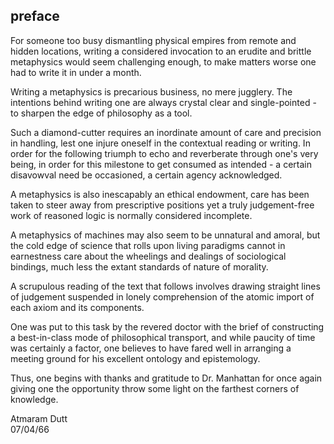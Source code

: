 ## preface


For someone too busy dismantling physical empires from remote and hidden locations, writing a considered invocation to an erudite and brittle metaphysics would seem challenging enough, to make matters worse one had to write it in under a month. 


Writing a metaphysics is precarious business, no mere jugglery. The intentions behind writing one are always crystal clear and single-pointed - to sharpen the edge of philosophy as a tool.


Such a diamond-cutter requires an inordinate amount of care and precision in handling, lest one injure oneself in the contextual reading or writing. In order for the following triumph to echo and reverberate through one's very being, in order for this milestone to get consumed as intended - a certain disavowval need be occasioned, a certain agency acknowledged.


A metaphysics is also inescapably an ethical endowment, care has been taken to steer away from prescriptive positions yet a truly judgement-free work of reasoned logic is normally considered incomplete. 


A metaphysics of machines may also seem to be unnatural and amoral, but the cold edge of science that rolls upon living paradigms cannot in earnestness care about the wheelings and dealings of sociological bindings, much less the extant standards of nature of morality.


A scrupulous reading of the text that follows involves drawing straight lines of judgement suspended in lonely comprehension of the atomic import of each axiom and its components.


One was put to this task by the revered doctor with the brief of constructing a best-in-class mode of philosophical transport, and while paucity of time was certainly a factor, one believes to have fared well in arranging a meeting ground for his excellent ontology and epistemology.


Thus, one begins with thanks and gratitude to Dr. Manhattan for once again giving one the opportunity throw some light on the farthest corners of knowledge. 


Atmaram Dutt \
07/04/66